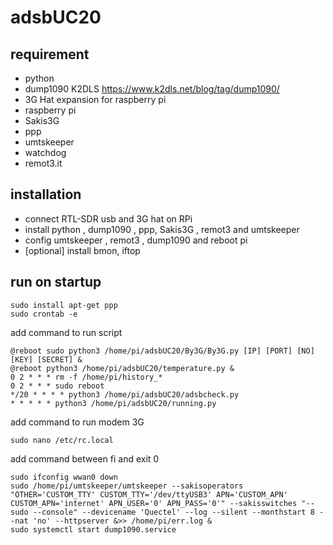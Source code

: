 # adsbUC20

## requirement
- python
- dump1090 K2DLS https://www.k2dls.net/blog/tag/dump1090/
- 3G Hat expansion for raspberry pi
- raspberry pi 
- Sakis3G
- ppp
- umtskeeper
- watchdog
- remot3.it
## installation
- connect RTL-SDR usb and 3G hat on RPi
- install python , dump1090 , ppp, Sakis3G , remot3 and umtskeeper
- config umtskeeper , remot3 , dump1090 and reboot pi
- [optional] install bmon, iftop
## run on startup
```
sudo install apt-get ppp
sudo crontab -e
```
add command to run script

```
@reboot sudo python3 /home/pi/adsbUC20/By3G/By3G.py [IP] [PORT] [NO] [KEY] [SECRET] &
@reboot python3 /home/pi/adsbUC20/temperature.py &
0 2 * * * rm -f /home/pi/history_*
0 2 * * * sudo reboot
*/20 * * * * python3 /home/pi/adsbUC20/adsbcheck.py
* * * * * python3 /home/pi/adsbUC20/running.py
```
add command to run modem 3G
```
sudo nano /etc/rc.local
```

add command between fi and exit 0

```
sudo ifconfig wwan0 down
sudo /home/pi/umtskeeper/umtskeeper --sakisoperators "OTHER='CUSTOM_TTY' CUSTOM_TTY='/dev/ttyUSB3' APN='CUSTOM_APN' CUSTOM_APN='internet' APN_USER='0' APN_PASS='0'" --sakisswitches "--sudo --console" --devicename 'Quectel' --log --silent --monthstart 8 --nat 'no' --httpserver &>> /home/pi/err.log &
sudo systemctl start dump1090.service
```
  
  
